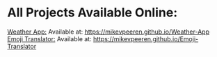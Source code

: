 # All Projects Available Online:

[Weather App:](https://github.com/MikevPeeren/Weather-App) Available at: https://mikevpeeren.github.io/Weather-App  
[Emoji Translator:](https://github.com/MikevPeeren/Emoji-Translator) Available at: https://mikevpeeren.github.io/Emoji-Translator
